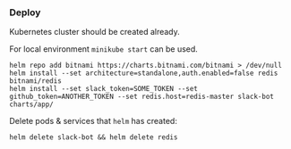 ### Deploy
Kubernetes cluster should be created already.

For local environment `minikube start` can be used.

```
helm repo add bitnami https://charts.bitnami.com/bitnami > /dev/null
helm install --set architecture=standalone,auth.enabled=false redis bitnami/redis
helm install --set slack_token=SOME_TOKEN --set github_token=ANOTHER_TOKEN --set redis.host=redis-master slack-bot charts/app/
```

Delete pods & services that `helm` has created:
```
helm delete slack-bot && helm delete redis
```
